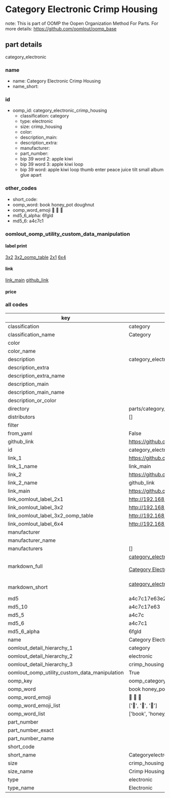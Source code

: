 # Category Electronic Crimp Housing  

note: This is part of OOMP the Oopen Organization Method For Parts. For more details: https://github.com/oomlout/oomp_base

##  part details



category_electronic

### name
* name: Category Electronic Crimp Housing
* name_short: 
### id
* oomp_id: category_electronic_crimp_housing
  * classification: category
  * type: electronic
  * size: crimp_housing
  * color: 
  * description_main: 
  * description_extra: 
  * manufacturer: 
  * part_number: 
  * bip 39 word 2: apple kiwi
  * bip 39 word 3: apple kiwi loop
  * bip 39 word: apple kiwi loop thumb enter peace juice tilt small album glue apart

### other_codes
* short_code: 
* oomp_word: book honey_pot doughnut
* oomp_word_emoji :book: :honey_pot: :doughnut:
* md5_6_alpha: 6fgld
* md5_6: a4c7c1






### oomlout_oomp_utility_custom_data_manipulation
#### label print
[3x2](http://192.168.1.245:1112/?label=oomp%206fgld)
[3x2_oomp_table](http://192.168.1.107:1112/?label=oomp%206fgld)
[2x1](http://192.168.1.242:1112/?label=oomp%206fgld)
[6x4](http://192.168.1.55:1112/?label=oomp%206fgld)    

#### link

[link_main](https://github.com/oomlout/oomlout_oomp_current_version_messy/tree/main/parts/category_electronic_crimp_housing) [github_link](https://github.com/oomlout/oomlout_oomp_part_src/tree/main/parts/category_electronic_crimp_housing)                             

#### price







### all codes 
| key | value |  
| --- | --- |  
| classification | category |  
| classification_name | Category |  
| color |  |  
| color_name |  |  
| description | category_electronic |  
| description_extra |  |  
| description_extra_name |  |  
| description_main |  |  
| description_main_name |  |  
| description_or_color |   |  
| directory | parts/category_electronic_crimp_housing |  
| distributors | [] |  
| filter |  |  
| from_yaml | False |  
| github_link | https://github.com/oomlout/oomlout_oomp_part_src/tree/main/parts/category_electronic_crimp_housing |  
| id | category_electronic_crimp_housing |  
| link_1 | https://github.com/oomlout/oomlout_oomp_current_version_messy/tree/main/parts/category_electronic_crimp_housing |  
| link_1_name | link_main |  
| link_2 | https://github.com/oomlout/oomlout_oomp_part_src/tree/main/parts/category_electronic_crimp_housing |  
| link_2_name | github_link |  
| link_main | https://github.com/oomlout/oomlout_oomp_current_version_messy/tree/main/parts/category_electronic_crimp_housing |  
| link_oomlout_label_2x1 | http://192.168.1.242:1112/?label=oomp%206fgld |  
| link_oomlout_label_3x2 | http://192.168.1.245:1112/?label=oomp%206fgld |  
| link_oomlout_label_3x2_oomp_table | http://192.168.1.107:1112/?label=oomp%206fgld |  
| link_oomlout_label_6x4 | http://192.168.1.55:1112/?label=oomp%206fgld |  
| manufacturer |  |  
| manufacturer_name |  |  
| manufacturers | [] |  
| markdown_full | [category_electronic_crimp_housing](https://github.com/oomlout/oomlout_oomp_current_version_messy/tree/main/parts/category_electronic_crimp_housing)<br>[](https://github.com/oomlout/oomlout_oomp_current_version_messy/tree/main/parts/category_electronic_crimp_housing)<br>[Category Electronic Crimp Housing](https://github.com/oomlout/oomlout_oomp_current_version_messy/tree/main/parts/category_electronic_crimp_housing)<br><br> |  
| markdown_short | [category_electronic_crimp_housing](https://github.com/oomlout/oomlout_oomp_current_version_messy/tree/main/parts/category_electronic_crimp_housing)<br><br> |  
| md5 | a4c7c17e63e20f1a8725be1707ded855 |  
| md5_10 | a4c7c17e63 |  
| md5_5 | a4c7c |  
| md5_6 | a4c7c1 |  
| md5_6_alpha | 6fgld |  
| name | Category Electronic Crimp Housing |  
| oomlout_detail_hierarchy_1 | category |  
| oomlout_detail_hierarchy_2 | electronic |  
| oomlout_detail_hierarchy_3 | crimp_housing |  
| oomlout_oomp_utility_custom_data_manipulation | True |  
| oomp_key | oomp_category_electronic_crimp_housing |  
| oomp_word | book honey_pot doughnut |  
| oomp_word_emoji | :book: :honey_pot: :doughnut: |  
| oomp_word_emoji_list | [':book:', ':honey_pot:', ':doughnut:'] |  
| oomp_word_list | ['book', 'honey_pot', 'doughnut'] |  
| part_number |  |  
| part_number_exact |  |  
| part_number_name |  |  
| short_code |  |  
| short_name | Categoryelectronic |  
| size | crimp_housing |  
| size_name | Crimp Housing |  
| type | electronic |  
| type_name | Electronic |  
